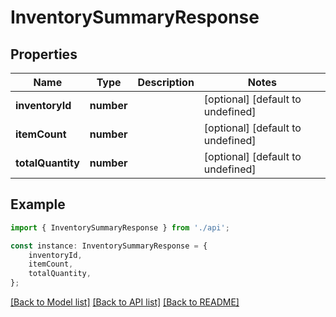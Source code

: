 # InventorySummaryResponse


## Properties

Name | Type | Description | Notes
------------ | ------------- | ------------- | -------------
**inventoryId** | **number** |  | [optional] [default to undefined]
**itemCount** | **number** |  | [optional] [default to undefined]
**totalQuantity** | **number** |  | [optional] [default to undefined]

## Example

```typescript
import { InventorySummaryResponse } from './api';

const instance: InventorySummaryResponse = {
    inventoryId,
    itemCount,
    totalQuantity,
};
```

[[Back to Model list]](../README.md#documentation-for-models) [[Back to API list]](../README.md#documentation-for-api-endpoints) [[Back to README]](../README.md)
